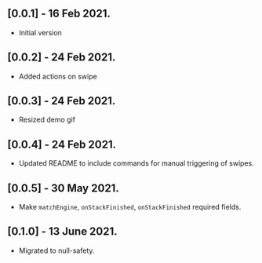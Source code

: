 ## [0.0.1] - 16 Feb 2021.
* Initial version

## [0.0.2] - 24 Feb 2021.
* Added actions on swipe

## [0.0.3] - 24 Feb 2021.
* Resized demo gif

## [0.0.4] - 24 Feb 2021.
* Updated README to include commands for manual triggering of swipes.

## [0.0.5] - 30 May 2021.
* Make `matchEngine`, `onStackFinished`, `onStackFinished` required fields.

## [0.1.0] - 13 June 2021.
* Migrated to null-safety.
